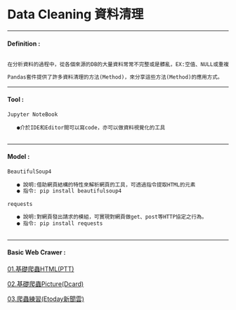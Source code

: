 # Data Cleaning 資料清理

***
#### Definition :
```markdown

在分析資料的過程中，從各個來源的DB的大量資料常常不完整或是髒亂，EX:空值、NULL或重複資料等，這時候就需要進行的清理與處理，讓資料集更符合所需，進而能夠精確的分析。

Pandas套件提供了許多資料清理的方法(Method)，來分享這些方法(Method)的應用方式。

```
***
#### Tool  :
```markdown
Jupyter NoteBook
   
   ●介於IDE和Editor間可以寫code，亦可以做資料視覺化的工具 
   
```   
***   
#### Model :

```markdown
BeautifulSoup4
   
   ● 說明:借助網頁結構的特性來解析網頁的工具，可透過指令提取HTML的元素
   ● 指令: pip install beautifulsoup4    
   
requests

   ● 說明:對網頁發出請求的模組，可實現對網頁做get、post等HTTP協定之行為。    
   ● 指令: pip install requests
   
```
***   
#### Basic Web Crawer : 
   
 [01.基礎爬蟲HTML(PTT)](https://github.com/Wiwi-Creator/Web-Crawler/blob/main/GetMulityPages.ipynb) 
 
 [02.基礎爬蟲Picture(Dcard)](https://github.com/Wiwi-Creator/Web-Crawler/blob/main/GetPic.ipynb)

 [03.爬蟲練習(Etoday新聞雲)](https://github.com/Wiwi-Creator/Web-Crawler/blob/main/HTMLpractice.ipynb)
 


